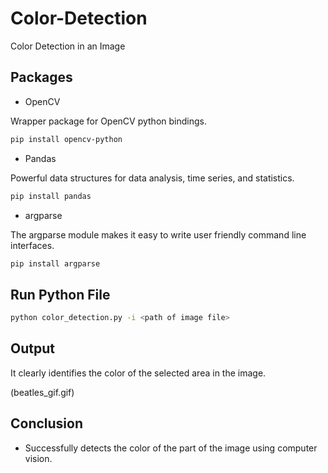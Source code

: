# Color-Detection
Color Detection in an Image

## Packages
* OpenCV 

Wrapper package for OpenCV python bindings.
```bash
pip install opencv-python
```
* Pandas 

Powerful data structures for data analysis, time series, and statistics.
```bash
pip install pandas
```
* argparse 

The argparse module makes it easy to write user friendly command line interfaces.
```bash
pip install argparse
```
## Run Python File
```bash
python color_detection.py -i <path of image file>
```
## Output

It clearly identifies the color of the selected area in the image.

(beatles_gif.gif)

## Conclusion 

   * Successfully detects the color of the part of the image using computer vision.
